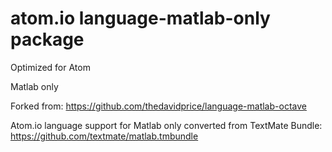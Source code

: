 # atom.io language-matlab-only package

Optimized for Atom

Matlab only

Forked from:
https://github.com/thedavidprice/language-matlab-octave

Atom.io language support for Matlab only converted from TextMate Bundle:
https://github.com/textmate/matlab.tmbundle

